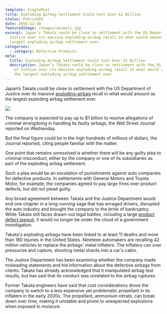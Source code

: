 ```yaml
---
template: SinglePost
title: Exploding Airbag Settlement Could Cost Over $1 Billion
status: Published
date: 2016-12-30
featuredImage: /images/animals.jpg
excerpt: Japan’s Takata could be close to settlement with the US Department of
  Justice over its massive exploding-airbag recall in what would amount as the
  largest exploding airbag settlement ever.
categories:
  - category: Defective Products
meta:
  title: Exploding Airbag Settlement Could Cost Over $1 Billion
  description: Japan’s Takata could be close to settlement with the US Department
    of Justice over its massive exploding-airbag recall in what would amount as
    the largest exploding airbag settlement ever.
---
```

<!--StartFragment-->

Japan’s Takata could be close to settlement with the US Department of Justice over its massive [exploding-airbag](/practice-areas/defective-airbag-lawyer/) recall in what would amount as the largest exploding airbag settlement ever.

![](/images/exploding-airbag.jpg)

The company is expected to pay up to $1 billion to resolve allegations of criminal wrongdoing in handling its faulty airbags, the Wall Street Journal reported on Wednesday.

But the final figure could be in the high hundreds of millions of dollars, the Journal reported, citing people familiar with the matter.

One point that remains unresolved is whether there will be any guilty plea to criminal misconduct, either by the company or one of its subsidiaries as part of the exploding airbag settlement.

Such a plea would be an escalation of punishments against auto companies for defective products. In settlements with General Motors and Toyota Motor, for example, the companies agreed to pay large fines over product defects, but did not plead guilty.

Any broad agreement between Takata and the Justice Department would end one chapter in a long-running saga that has enraged drivers, disrupted the auto industry and brought the company to the brink of bankruptcy. While Takata still faces drawn-out legal battles, including a large [product defect lawsuit](/practice-areas/product-defect-lawyer/), it would no longer be under the cloud of a government investigation.

Takata's exploding airbags have been linked to at least 11 deaths and more than 180 injuries in the United States. Nineteen automakers are recalling 42 million vehicles to replace the airbags' metal inflaters. The inflaters can over pressurize and rupture, shooting metal shards into a car's cabin.

The Justice Department has been examining whether the company made misleading statements and hid information about the defective airbags from clients. Takata has already acknowledged that it manipulated airbag test results, but has said that its conduct was unrelated to the airbag ruptures.

Former Takata engineers have said that cost considerations drove the company to switch to a less expensive yet problematic propellant in its inflaters in the early 2000s. The propellant, ammonium nitrate, can break down over time, making it unstable and prone to unexpected explosions when exposed to moisture.

<!--EndFragment-->